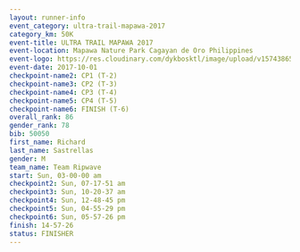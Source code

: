 ```yaml
---
layout: runner-info 
event_category: ultra-trail-mapawa-2017 
category_km: 50K 
event-title: ULTRA TRAIL MAPAWA 2017 
event-location: Mapawa Nature Park Cagayan de Oro Philippines 
event-logo: https://res.cloudinary.com/dykbosktl/image/upload/v1574386563/Logo/image-asset_plfjxn.jpg 
event-date: 2017-10-01 
checkpoint-name2: CP1 (T-2) 
checkpoint-name3: CP2 (T-3) 
checkpoint-name4: CP3 (T-4) 
checkpoint-name5: CP4 (T-5) 
checkpoint-name6: FINISH (T-6) 
overall_rank: 86
gender_rank: 78
bib: 50050
first_name: Richard
last_name: Sastrellas
gender: M
team_name: Team Ripwave
start: Sun, 03-00-00 am
checkpoint2: Sun, 07-17-51 am
checkpoint3: Sun, 10-20-37 am
checkpoint4: Sun, 12-48-45 pm
checkpoint5: Sun, 04-55-29 pm
checkpoint6: Sun, 05-57-26 pm
finish: 14-57-26
status: FINISHER
---
```

